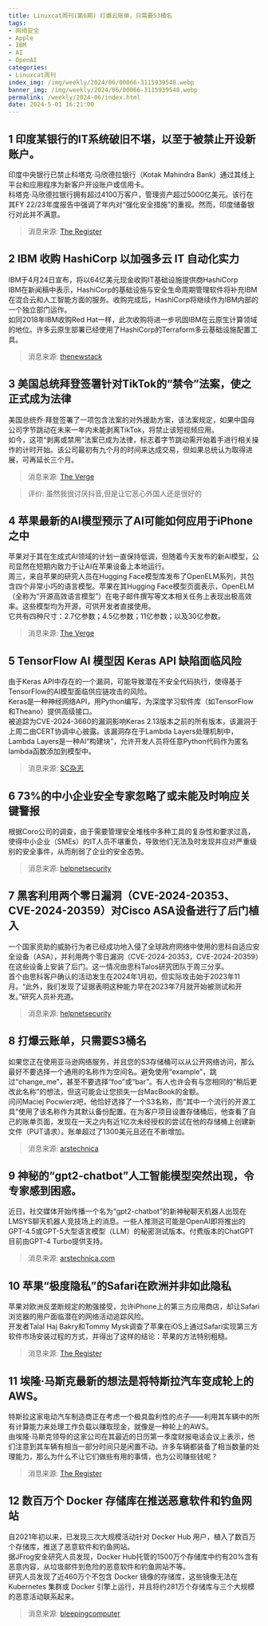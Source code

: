 ```yaml
---
title: Linuxcat周刊(第6期) 打爆云账单，只需要S3桶名
tags: 
- 网络安全
- Apple
- IBM
- AI
- OpenAI
categories: 
- Linuxcat周刊
index_img: /img/weekly/2024/06/00066-3115939548.webp
banner_img: /img/weekly/2024/06/00066-3115939548.webp
permalink: /weekly/2024-06/index.html
date: 2024-5-01 16:21:00
---
```


## 1 印度某银行的IT系统破旧不堪，以至于被禁止开设新账户。
印度中央银行已禁止科塔克·马欣德拉银行（Kotak Mahindra Bank）通过其线上平台和应用程序为新客户开设账户或信用卡。   
科塔克·马欣德拉银行拥有超过4100万客户，管理资产超过5000亿美元。该行在其FY 22/23年度报告中强调了年内对“强化安全措施”的重视。然而，印度储备银行对此并不满意。   
> 消息来源: [The Register](https://www.theregister.com/2024/04/25/rbi_india_kotak_mahindra_bank/)

## 2 IBM 收购 HashiCorp 以加强多云 IT 自动化实力
IBM于4月24日宣布，将以64亿美元现金收购IT基础设施提供商HashiCorp   
IBM在新闻稿中表示，HashiCorp的基础设施与安全生命周期管理软件将补充IBM在混合云和人工智能方面的服务。收购完成后，HashiCorp将继续作为IBM内部的一个独立部门运作。   
如同2018年IBM收购Red Hat一样，此次收购将进一步巩固IBM在云原生计算领域的地位。许多云原生部署已经使用了HashiCorp的Terraform多云基础设施配置工具。
> 消息来源: [thenewstack](https://thenewstack.io/ibm-purchases-hashicorp-for-multicloud-it-automation/)


## 3 美国总统拜登签署针对TikTok的“禁令”法案，使之正式成为法律
美国总统乔·拜登签署了一项包含法案的对外援助方案，该法案规定，如果中国母公司字节跳动在未来一年内未能剥离TikTok，将禁止该短视频应用。   
如今，这项“剥离或禁用”法案已成为法律，标志着字节跳动需开始着手进行相关操作的计时开始。该公司最初有九个月的时间来达成交易，但如果总统认为取得进展，可再延长三个月。   
> 消息来源: [The Verge](https://www.theverge.com/2024/4/24/24139036/biden-signs-tiktok-ban-bill-divest-foreign-aid-package)

> 评价: 虽然我很讨厌抖音,但是让它恶心外国人还是很好的


## 4 苹果最新的AI模型预示了AI可能如何应用于iPhone之中
苹果对于其在生成式AI领域的计划一直保持低调，但随着今天发布的新AI模型，公司显然在短期内致力于让AI在苹果设备上本地运行。   
周三，来自苹果的研究人员在Hugging Face模型库发布了OpenELM系列，共包含四个非常小巧的语言模型。苹果在其Hugging Face模型页面表示，OpenELM（全称为“开源高效语言模型”）在电子邮件撰写等文本相关任务上表现出极高效率。这些模型均为开源，可供开发者直接使用。   
它共有四种尺寸：2.7亿参数；4.5亿参数；11亿参数；以及30亿参数。   
> 消息来源: [The Verge](https://www.theverge.com/2024/4/24/24139266/apple-ai-model-openelm-iphone-laptops-strategy)


## 5 TensorFlow AI 模型因 Keras API 缺陷面临风险
由于Keras API中存在的一个漏洞，可能导致潜在不安全代码执行，使得基于TensorFlow的AI模型面临供应链攻击的风险。   
Keras是一种神经网络API，用Python编写，为深度学习软件库（如TensorFlow和Theano）提供高级接口。   
被追踪为CVE-2024-3660的漏洞影响Keras 2.13版本之前的所有版本，该漏洞于上周二由CERT协调中心披露。该漏洞存在于Lambda Layers处理机制中，Lambda Layers是一种AI“构建块”，允许开发人员将任意Python代码作为匿名lambda函数添加到模型中。   
> 消息来源: [SC杂志](https://www.scmagazine.com/news/tensorflow-ai-models-at-risk-due-to-keras-api-flaw)


## 6 73%的中小企业安全专家忽略了或未能及时响应关键警报
根据Coro公司的调查，由于需要管理安全堆栈中多种工具的复杂性和要求过高，使得中小企业（SMEs）的IT人员不堪重负，导致他们无法及时发现并应对严重级别的安全事件，从而削弱了企业的安全态势。
> 消息来源: [helpnetsecurity](https://www.helpnetsecurity.com/2024/04/25/73-of-sme-security-pros-missed-or-ignored-critical-alerts/)


## 7 黑客利用两个零日漏洞（CVE-2024-20353、CVE-2024-20359）对Cisco ASA设备进行了后门植入
一个国家资助的威胁行为者已经成功地入侵了全球政府网络中使用的思科自适应安全设备（ASA），并利用两个零日漏洞（CVE-2024-20353，CVE-2024-20359）在这些设备上安装了后门。这一情况由思科Talos研究团队于周三分享。   
首个由思科客户确认的活动发生在2024年1月初，但实际攻击始于2023年11月。“此外，我们发现了证据表明这种能力早在2023年7月就开始被测试和开发。”研究人员补充道。   
> 消息来源: [helpnetsecurity](https://www.helpnetsecurity.com/2024/04/24/cve-2024-20353-cve-2024-20359/)


## 8 打爆云账单，只需要S3桶名
如果您正在使用亚马逊网络服务，并且您的S3存储桶可以从公开网络访问，那么最好不要选择一个通用的名称作为空间名。避免使用“example”，跳过“change_me”，甚至不要选择“foo”或“bar”。有人也许会有与您相同的“稍后更改此名称”的想法，但这可能会让您损失一台MacBook的金额。   
问问Maciej Pocwierz吧，他恰好选择了一个S3名称，而“其中一个流行的开源工具”使用了该名称作为其默认备份配置。在为客户项目设置存储桶后，他查看了自己的账单页面，发现在一天之内有近1亿次未经授权的尝试在他的存储桶上创建新文件（PUT请求）。账单超过了1300美元且还在不断增加。
> 消息来源: [arstechnica](https://arstechnica.com/information-technology/2024/04/aws-s3-storage-bucket-with-unlucky-name-nearly-cost-developer-1300/)


## 9 神秘的“gpt2-chatbot”人工智能模型突然出现，令专家感到困惑。
近日，社交媒体开始传播一个名为“gpt2-chatbot”的新神秘聊天机器人出现在LMSYS聊天机器人竞技场上的消息。一些人推测这可能是OpenAI即将推出的GPT-4.5或GPT-5大型语言模型（LLM）的秘密测试版本。付费版本的ChatGPT目前由GPT-4 Turbo提供支持。   
> 消息来源: [arstechnica.com](https://arstechnica.com/information-technology/2024/04/rumors-swirl-about-mystery-gpt2-chatbot-that-some-think-is-gpt-5-in-disguise/)


## 10 苹果“极度隐私”的Safari在欧洲并非如此隐私
苹果对欧洲反垄断规定的勉强接受，允许iPhone上的第三方应用商店，却让Safari浏览器的用户面临潜在的网络活动追踪风险。   
开发者Talal Haj Bakry和Tommy Mysk调查了苹果在iOS上通过Safari实现第三方软件市场安装过程的方式，并得出了这样的结论：苹果的方法特别粗糙。
> 消息来源: [The Register](https://www.theregister.com/2024/04/30/apple_safari_europe_tracking/)


## 11 埃隆·马斯克最新的想法是将特斯拉汽车变成轮上的AWS。
特斯拉这家电动汽车制造商正在考虑一个极具盈利性的点子——利用其车辆中的所有计算能力来处理工作负载以赚取现金，就像是一种轮上的AWS。   
由埃隆·马斯克领导的这家公司在其最近的日历第一季度财报电话会议上表示，他们注意到其车辆有相当一部分时间只是闲置不动。许多车辆都装备了相当数量的处理能力，那么为什么不让它们做些有用的事情，也为公司赚些钱呢？
> 消息来源: [The Register](https://www.theregister.com/2024/04/30/tesla_ai_workloads/)


## 12 数百万个 Docker 存储库在推送恶意软件和钓鱼网站
自2021年初以来，已发现三次大规模活动针对 Docker Hub 用户，植入了数百万个存储库，推送了恶意软件和钓鱼网站。   
据JFrog安全研究人员发现，Docker Hub托管的1500万个存储库中约有20%含有恶意内容，从垃圾邮件到危险的恶意软件和钓鱼网站不等。   
研究人员发现了近460万个不包含 Docker 镜像的存储库，这些镜像无法在 Kubernetes 集群或 Docker 引擎上运行，并且将约281万个存储库与三个大规模的恶意活动联系起来。 
> 消息来源: [bleepingcomputer](https://www.bleepingcomputer.com/news/security/millions-of-docker-repos-found-pushing-malware-phishing-sites/)